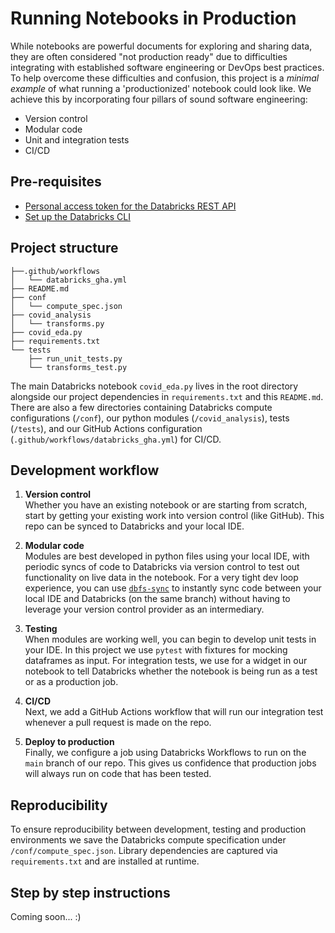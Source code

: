 # Running Notebooks in Production

While notebooks are powerful documents for exploring and sharing data, they are often considered "not production ready" due to difficulties integrating with established software engineering or DevOps best practices.  To help overcome these difficulties and confusion, this project is a _minimal example_ of what running a 'productionized' notebook could look like.  We achieve this by incorporating four pillars of sound software engineering:

* Version control
* Modular code
* Unit and integration tests
* CI/CD

## Pre-requisites
* [Personal access token for the Databricks REST API](https://docs.databricks.com/dev-tools/api/latest/authentication.html)
* [Set up the Databricks CLI](https://docs.databricks.com/dev-tools/cli/index.html)

## Project structure

```.
├──.github/workflows
│   └── databricks_gha.yml
├── README.md
├── conf
│   └── compute_spec.json
├── covid_analysis
│   └── transforms.py
├── covid_eda.py
├── requirements.txt
└── tests
    ├── run_unit_tests.py
    └── transforms_test.py
```

The main Databricks notebook `covid_eda.py` lives in the root directory alongside our project dependencies in `requirements.txt` and this `README.md`.  There are also a few directories containing Databricks compute configurations (`/conf`), our python modules (`/covid_analysis`), tests (`/tests`), and our GitHub Actions configuration (`.github/workflows/databricks_gha.yml`) for CI/CD. 

## Development workflow

1. **Version control** <br> Whether you have an existing notebook or are starting from scratch, start by getting your existing work into version control (like GitHub).  This repo can be synced to Databricks and your local IDE.  

2. **Modular code** <br> Modules are best developed in python files using your local IDE, with periodic syncs of code to Databricks via version control to test out functionality on live data in the notebook.  For a very tight dev loop experience, you can use [`dbfs-sync`](https://github.com/databricks/dbfs-sync) to instantly sync code between your local IDE and Databricks (on the same branch) without having to leverage your version control provider as an intermediary.  

3. **Testing** <br> When modules are working well, you can begin to develop unit tests in your IDE.  In this project we use `pytest` with fixtures for mocking dataframes as input.  For integration tests, we use for a widget in our notebook to tell Databricks whether the notebook is being run as a test or as a production job.

4. **CI/CD** <br> Next, we add a GitHub Actions workflow that will run our integration test whenever a pull request is made on the repo.  

5. **Deploy to production** <br> Finally, we configure a job using Databricks Workflows to run on the `main` branch of our repo.  This gives us confidence that production jobs will always run on code that has been tested.

## Reproducibility
To ensure reproducibility between development, testing and production environments we save the Databricks compute specification under `/conf/compute_spec.json`.  Library dependencies are captured via `requirements.txt` and are installed at runtime.

## Step by step instructions

Coming soon... :) 
